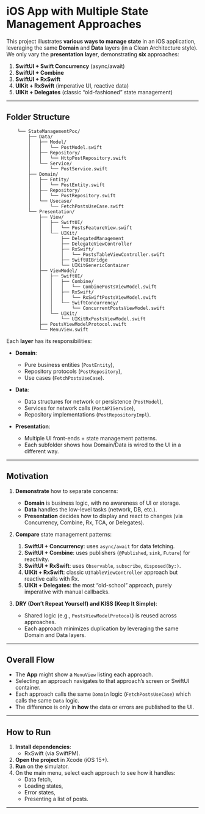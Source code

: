 # iOS App with Multiple State Management Approaches

This project illustrates **various ways to manage state** in an iOS application, leveraging the same **Domain** and **Data** layers (in a Clean Architecture style). We only vary the **presentation layer**, demonstrating **six** approaches:

1. **SwiftUI + Swift Concurrency** (async/await)
2. **SwiftUI + Combine**
3. **SwiftUI + RxSwift**
4. **UIKit + RxSwift** (imperative UI, reactive data)
5. **UIKit + Delegates** (classic “old-fashioned” state management)

---

## Folder Structure

```.
    └── StateManagementPoc/
        ├── Data/
        │   ├── Model/
        │   │   └── PostModel.swift
        │   ├── Repository/
        │   │   └── HttpPostRepository.swift
        │   └── Service/
        │       └── PostService.swift
        ├── Domain/
        │   ├── Entity/
        │   │   └── PostEntity.swift
        │   ├── Repository/
        │   │   └── PostRepository.swift
        │   └── Usecase/
        │       └── FetchPostsUseCase.swift
        └── Presentation/
            ├── View/
            │   ├── SwiftUI/
            │   │   └── PostsFeatureView.swift
            │   └── UIKit/
            │       ├── DelegatedManagement
            │       ├── DelegateViewController
            │       ├── RxSwift/
            │       │   └── PostsTableViewController.swift
            │       ├── SwiftUIBridge
            │       └── UIKitGenericContainer
            ├── ViewModel/
            │   ├── SwiftUI/
            │   │   ├── Combine/
            │   │   │   └── CombinePostsViewModel.swift
            │   │   ├── RxSwift/
            │   │   │   └── RxSwiftPostsViewModel.swift
            │   │   └── SwiftConcurrency/
            │   │       └── ConcurrentPostsViewModel.swift
            │   └── UIKit/
            │       └── UIKitRxPostsViewModel.swift
            ├── PostsViewModelProtocol.swift
            └── MenuView.swift

```

Each **layer** has its responsibilities:

- **Domain**:

  - Pure business entities (`PostEntity`),
  - Repository protocols (`PostRepository`),
  - Use cases (`FetchPostsUseCase`).

- **Data**:

  - Data structures for network or persistence (`PostModel`),
  - Services for network calls (`PostAPIService`),
  - Repository implementations (`PostRepositoryImpl`).

- **Presentation**:
  - Multiple UI front-ends + state management patterns.
  - Each subfolder shows how Domain/Data is wired to the UI in a different way.

---

## Motivation

1. **Demonstrate** how to separate concerns:

   - **Domain** is business logic, with no awareness of UI or storage.
   - **Data** handles the low-level tasks (network, DB, etc.).
   - **Presentation** decides how to display and react to changes (via Concurrency, Combine, Rx, TCA, or Delegates).

2. **Compare** state management patterns:

   1. **SwiftUI + Concurrency**: uses `async/await` for data fetching.
   2. **SwiftUI + Combine**: uses publishers (`@Published`, `sink`, `Future`) for reactivity.
   3. **SwiftUI + RxSwift**: uses `Observable`, `subscribe`, `disposed(by:)`.
   4. **UIKit + RxSwift**: classic `UITableViewController` approach but reactive calls with Rx.
   5. **UIKit + Delegates**: the most “old-school” approach, purely imperative with manual callbacks.

3. **DRY (Don’t Repeat Yourself) and KISS (Keep It Simple)**:
   - Shared logic (e.g., `PostsViewModelProtocol`) is reused across approaches.
   - Each approach minimizes duplication by leveraging the same Domain and Data layers.

---

## Overall Flow

- The **App** might show a `MenuView` listing each approach.
- Selecting an approach navigates to that approach’s screen or SwiftUI container.
- Each approach calls the same `Domain` logic (`FetchPostsUseCase`) which calls the same `Data` logic.
- The difference is only in **how** the data or errors are published to the UI.

---

## How to Run

1. **Install dependencies**:
   - RxSwift (via SwiftPM).
2. **Open the project** in Xcode (iOS 15+).
3. **Run** on the simulator.
4. On the main menu, select each approach to see how it handles:
   - Data fetch,
   - Loading states,
   - Error states,
   - Presenting a list of posts.

---
